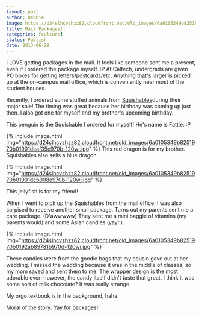 ```yaml
---
layout: post
author: Debbie
image: https://d24slhcvzhzz82.cloudfront.net/old_images/6a0105349b8251970b01901dcaf1ce970b-120wi.jpg
title: Mail Packages!! 
categories: [culture]
status: Publish
date: 2013-06-29
---
```


I LOVE getting packages in the mail. It feels like someone sent me a present, even if I ordered the package myself. :P At Caltech, undergrads are given PO boxes for getting letters/postcards/etc. Anything that's larger is picked up at the on-campus mail office, which is conveniently near most of the student houses.

Recently, I ordered some stuffed animals from <a href="https://www.squishable.com/" target="_blank" title="Squishables">Squishables</a>during their major sale! The timing was great because her birthday was coming up just then. I also got one for myself and my brother's upcoming birthday.

This penguin is the Squishable I ordered for myself! He's name is Fattie. :P


{% include image.html img="https://d24slhcvzhzz82.cloudfront.net/old_images/6a0105349b8251970b01901dcaf35c970b-120wi.jpg" %}
This red dragon is for my brother. Squishables also sells a blue dragon.


{% include image.html img="https://d24slhcvzhzz82.cloudfront.net/old_images/6a0105349b8251970b01901dcb008e970b-120wi.jpg" %}

This jellyfish is for my friend!

When I went to pick up the Squishables from the mail office, I was also surpised to receive another small package. Turns out my parents sent me a care package. (D'awwwww) They sent me a mini baggie of vitamins (my parents would) and some Asian candies (yay!!).


{% include image.html img="https://d24slhcvzhzz82.cloudfront.net/old_images/6a0105349b8251970b0192ab89781b970d-120wi.jpg" %}

These candies were from the goodie bags that my cousin gave out at her wedding. I missed the wedding because it was in the middle of classes, so my mom saved and sent them to me. The wrapper design is the most adorable ever; however, the candy itself didn't taste that great. I think it was some sort of milk chocolate? It was really strange.

My orgo textbook is in the background, haha.

Moral of the story: Yay for packages!!
